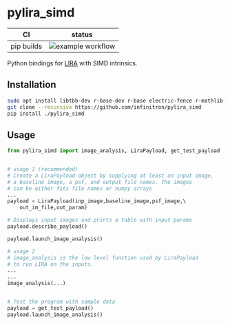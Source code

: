 pylira_simd
==============

|      CI              | status |
|----------------------|--------|
| pip builds           | ![example workflow](https://github.com/infinitron/pylira_simd/actions/workflows/pip.yml/badge.svg)

Python bindings for [LIRA](https://github.com/astrostat/pylira/) with SIMD intrinsics.

Installation
------------

```bash
sudo apt install libtbb-dev r-base-dev r-base electric-fence r-mathlib
git clone --recursive https://github.com/infinitron/pylira_simd
pip install ./pylira_simd
```

Usage
------------
```python
from pylira_simd import image_analysis, LiraPayload, get_test_payload


# usage 1 (recommended)
# Create a LiraPayload object by supplying at least an input image,
# a baseline image, a psf, and output file names. The images
# can be either fits file names or numpy arrays
...
payload = LiraPayload(inp_image,baseline_image,psf_image,\ 
    out_im_file,out_param)

# Displays input images and prints a table with input params
payload.describe_payload()

payload.launch_image_analysis()

# usage 2
# image_analysis is the low level function used by LiraPayload 
# to run LIRA on the inputs. 
...
...
image_analysis(...)


# Test the program with sample data
payload = get_test_payload()
payload.launch_image_analysis()
```
